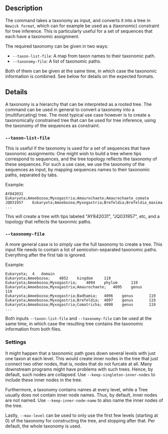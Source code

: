 ## Description

The command takes a taxonomy as input, and converts it into a tree in `Newick format`,
which can for example be used as a (taxonomic) constraint for tree inference.
This is particularly useful for a set of sequences that each have a taxonomic assignment.

The required taxonomy can be given in two ways:

  * `--taxon-list-file`: A map from taxon names to their taxonomic path.
  * `--taxonomy-file`: A list of taxonomic paths.

Both of them can be given at the same time, in which case the taxonomic information is combined.
See below for details on the expected formats.

## Details

A taxonomy is a hierarchy that can be interpreted as a rooted tree.
The command can be used in general to convert a taxonomy into a (multifurcating) tree.
The most typical use case however is to create a taxonomically constrained tree that can be used
for tree inference, using the taxonomy of the sequences as constraint.

### `--taxon-list-file`

This is useful if the taxonomy is used for a set of sequences that have taxonomic assignments:
One might wish to build a tree where tips correspond to sequences, and the tree topology
reflects the taxonomy of these sequences. For such a use case, we use the taxonomy of the sequences
as input, by mapping sequences names to their taxonomic paths, separated by tabs.

Example:

    AY842031	Eukaryota;Amoebozoa;Myxogastria;Amaurochaete;Amaurochaete_comata
    JQ031957	Eukaryota;Amoebozoa;Myxogastria;Brefeldia;Brefeldia_maxima
    ...

This will create a tree with tips labeled "AY842031", "JQ031957", etc, and a topology that reflects
the taxonmic paths.

### `--taxonomy-file`

A more general case is to simply use the full taxonomy to create a tree. This input file needs to
contain a list of semicolon-separated taxonomic paths. Everything after the first tab is ignored.

Example:

```
Eukaryota;	4	domain
Eukaryota;Amoebozoa;	4052	kingdom		119
Eukaryota;Amoebozoa;Myxogastria;	4094	phylum		119
Eukaryota;Amoebozoa;Myxogastria;Amaurochaete;	4095	genus		119
Eukaryota;Amoebozoa;Myxogastria;Badhamia;	4096	genus		119
Eukaryota;Amoebozoa;Myxogastria;Brefeldia;	4097	genus		119
Eukaryota;Amoebozoa;Myxogastria;Comatricha;	4098	genus		119
...
```

Both inputs `--taxon-list-file` and `--taxonomy-file` can be used at the same time,
in which case the resulting tree contains the taxonomic information from both files.

### Settings

It might happen that a taxonomic path goes down several levels with just one taxon at each level.
This would create inner nodes in the tree that just connect two other nodes, that is, nodes that
do not furcate at all. Many downstream programs might have problems with such trees.
Hence, by default, such nodes are collapsed. Use `--keep-singleton-inner-nodes` to include these
inner nodes in the tree.

Furthermore, a taxonomy contains names at every level, while a Tree usually does not contain
inner node names. Thus, by default, inner nodes are not named. Use `--keep-inner-node-name`
to also name the inner nodes of the tree.

Lastly, `--max-level` can be used to only use the first few levels (starting at 0) of the taxonomy
for constructing the tree, and stopping after that. Per default, the whole taxonomy is used.
